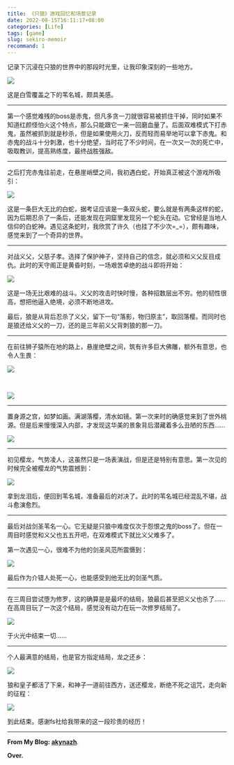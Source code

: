 ```yaml
---
title: 《只狼》游戏回忆和场景记录
date: 2022-08-15T16:11:17+08:00
categories: [Life]
tags: [game]
slug: sekiro-memoir
recommand: 1
---
```


记录下沉浸在只狼的世界中的那段时光里，让我印象深刻的一些地方。

![](image/1.jpg)

这是白雪覆盖之下的苇名城，颇具美感。

---

第一个感觉难残的boss是赤鬼，但凡多贪一刀就很容易被抓住干掉，同时如果不知道红颜怪怕火这个特点，那么只能跟它一来一回磨血量了。后面双难模式下打赤鬼，虽然被抓到就是秒杀，但是如果使用火刀，反而轻而易举地可以拿下赤鬼。和赤鬼的战斗十分刺激，也十分绝望，当时花了不少时间，在一次又一次的死亡中，吸取教训，提高熟练度，最终战胜强敌。

---

之后打完赤鬼往前走，在悬崖峭壁之间，我初遇白蛇，开始真正被这个游戏所吸引：

![](image/2.jpg)

这是一条巨大无比的白蛇，据考证应该是一条双头蛇，要么就是有两条这样的蛇，因为后期忍杀了一条后，还能发现在洞窟里发现另一个蛇头在动。它曾经是当地人信仰的白蛇神。遇见这条蛇时，我欣赏了许久（也挂了不少次=_=），颇有趣味，感觉来到了一个奇异的世界。

---

对战义父，父慈子孝。选择了保护神子，坚持自己的信念，就必须和义父反目成仇。此时的天守阁正是黄昏时刻，一场艰苦卓绝的战斗即将开始：

![](image/3.jpg)

这是一场无比艰难的战斗。义父的攻击时快时慢，各种招数层出不穷。他的韧性很高，想把他逼入绝境，必须不断地进攻。

最后，狼是从背后忍杀了义父，留下一句“落影，物归原主”，取回落樱。而同时也是狼还给义父的一刀，还的是三年前义父背刺狼的那一刀。

---

在前往狮子猿所在地的路上，悬崖绝壁之间，筑有许多巨大佛雕，额外有意思，也令人生畏：

![](image/4.jpg)

<br>

![](image/5.jpg)

---

置身源之宫，如梦如画。满湖落樱，清水如镜。第一次来时的确感觉来到了世外桃源。但是后来慢慢深入内部，才发现这华美的景象背后潜藏着多么丑陋的东西......

![](image/6.jpg)

---

初见樱龙，气势凌人，这虽然只是一场表演战，但是还是特别有意思。第一次见的时候完全被樱龙的气势震撼到：

![](image/7.jpg)

拿到龙泪后，便回到苇名城，准备最后的对决了。此时的苇名城已经混乱不堪，战斗愈演愈烈。

---

最后对战剑圣苇名一心。它无疑是只狼中难度仅次于怨恨之鬼的boss了。但在一周目时感觉和义父也五五开吧，在双难模式下就比义父难多了。

第一次遇见一心，很难不为他的剑圣风范所震慑到：

![](image/8.jpg)

最后作为介错人处死一心，也能感受到他无比的剑圣气质。

---

在三周目尝试堕为修罗，这的确算是是最坏的结局，狼最后甚至把义父也杀了......在高周目玩了一次这个结局，感觉没有动力在玩一次修罗结局了。

![](image/9.jpg)

于火光中结束一切......

---

个人最满意的结局，也是官方指定结局，龙之还乡：

![](image/10.jpg)

狼和皇子都活了下来，和神子一道前往西方，送还樱龙，断绝不死之诅咒，走向新的征程：

![](image/11.jpg)

到此结束。感谢fs社给我带来的这一段珍贵的经历！

---

**From My Blog: [akynazh](https://akynazh.site)**.

**Over.**